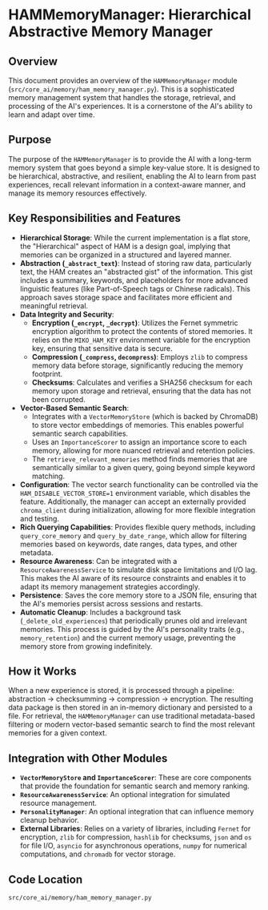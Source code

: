 # HAMMemoryManager: Hierarchical Abstractive Memory Manager

## Overview

This document provides an overview of the `HAMMemoryManager` module (`src/core_ai/memory/ham_memory_manager.py`). This is a sophisticated memory management system that handles the storage, retrieval, and processing of the AI's experiences. It is a cornerstone of the AI's ability to learn and adapt over time.

## Purpose

The purpose of the `HAMMemoryManager` is to provide the AI with a long-term memory system that goes beyond a simple key-value store. It is designed to be hierarchical, abstractive, and resilient, enabling the AI to learn from past experiences, recall relevant information in a context-aware manner, and manage its memory resources effectively.

## Key Responsibilities and Features

*   **Hierarchical Storage**: While the current implementation is a flat store, the "Hierarchical" aspect of HAM is a design goal, implying that memories can be organized in a structured and layered manner.
*   **Abstraction (`_abstract_text`)**: Instead of storing raw data, particularly text, the HAM creates an "abstracted gist" of the information. This gist includes a summary, keywords, and placeholders for more advanced linguistic features (like Part-of-Speech tags or Chinese radicals). This approach saves storage space and facilitates more efficient and meaningful retrieval.
*   **Data Integrity and Security**:
    *   **Encryption (`_encrypt`, `_decrypt`)**: Utilizes the Fernet symmetric encryption algorithm to protect the contents of stored memories. It relies on the `MIKO_HAM_KEY` environment variable for the encryption key, ensuring that sensitive data is secure.
    *   **Compression (`_compress`, `decompress`)**: Employs `zlib` to compress memory data before storage, significantly reducing the memory footprint.
    *   **Checksums**: Calculates and verifies a SHA256 checksum for each memory upon storage and retrieval, ensuring that the data has not been corrupted.
*   **Vector-Based Semantic Search**:
    *   Integrates with a `VectorMemoryStore` (which is backed by ChromaDB) to store vector embeddings of memories. This enables powerful semantic search capabilities.
    *   Uses an `ImportanceScorer` to assign an importance score to each memory, allowing for more nuanced retrieval and retention policies.
    *   The `retrieve_relevant_memories` method finds memories that are semantically similar to a given query, going beyond simple keyword matching.
*   **Configuration**: The vector search functionality can be controlled via the `HAM_DISABLE_VECTOR_STORE=1` environment variable, which disables the feature. Additionally, the manager can accept an externally provided `chroma_client` during initialization, allowing for more flexible integration and testing.
*   **Rich Querying Capabilities**: Provides flexible query methods, including `query_core_memory` and `query_by_date_range`, which allow for filtering memories based on keywords, date ranges, data types, and other metadata.
*   **Resource Awareness**: Can be integrated with a `ResourceAwarenessService` to simulate disk space limitations and I/O lag. This makes the AI aware of its resource constraints and enables it to adapt its memory management strategies accordingly.
*   **Persistence**: Saves the core memory store to a JSON file, ensuring that the AI's memories persist across sessions and restarts.
*   **Automatic Cleanup**: Includes a background task (`_delete_old_experiences`) that periodically prunes old and irrelevant memories. This process is guided by the AI's personality traits (e.g., `memory_retention`) and the current memory usage, preventing the memory store from growing indefinitely.

## How it Works

When a new experience is stored, it is processed through a pipeline: abstraction -> checksumming -> compression -> encryption. The resulting data package is then stored in an in-memory dictionary and persisted to a file. For retrieval, the `HAMMemoryManager` can use traditional metadata-based filtering or modern vector-based semantic search to find the most relevant memories for a given context.

## Integration with Other Modules

*   **`VectorMemoryStore` and `ImportanceScorer`**: These are core components that provide the foundation for semantic search and memory ranking.
*   **`ResourceAwarenessService`**: An optional integration for simulated resource management.
*   **`PersonalityManager`**: An optional integration that can influence memory cleanup behavior.
*   **External Libraries**: Relies on a variety of libraries, including `Fernet` for encryption, `zlib` for compression, `hashlib` for checksums, `json` and `os` for file I/O, `asyncio` for asynchronous operations, `numpy` for numerical computations, and `chromadb` for vector storage.

## Code Location

`src/core_ai/memory/ham_memory_manager.py`